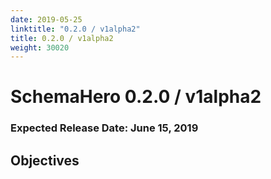 ```yaml
---
date: 2019-05-25
linktitle: "0.2.0 / v1alpha2"
title: 0.2.0 / v1alpha2
weight: 30020
---
```



# SchemaHero 0.2.0 / v1alpha2

### Expected Release Date: June 15, 2019

## Objectives
